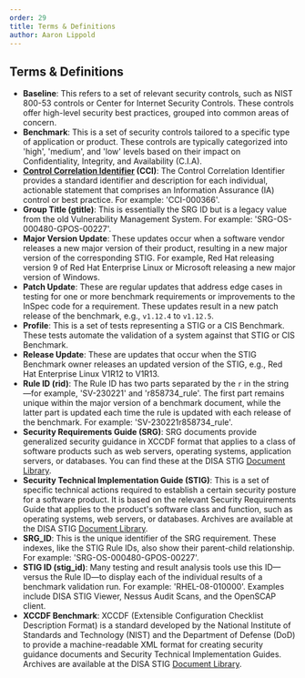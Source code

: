 ```yaml
---
order: 29
title: Terms & Definitions
author: Aaron Lippold
---
```


## Terms & Definitions

- **Baseline**: This refers to a set of relevant security controls, such as NIST 800-53 controls or Center for Internet Security Controls. These controls offer high-level security best practices, grouped into common areas of concern.
- **Benchmark**: This is a set of security controls tailored to a specific type of application or product. These controls are typically categorized into 'high', 'medium', and 'low' levels based on their impact on Confidentiality, Integrity, and Availability (C.I.A).
- **[Control Correlation Identifier](https://public.cyber.mil/stigs/cci/) (CCI)**: The Control Correlation Identifier provides a standard identifier and description for each individual, actionable statement that comprises an Information Assurance (IA) control or best practice. For example: 'CCI-000366'.
- **Group Title (gtitle)**: This is essentially the SRG ID but is a legacy value from the old Vulnerability Management System. For example: 'SRG-OS-000480-GPOS-00227'.
- **Major Version Update**: These updates occur when a software vendor releases a new major version of their product, resulting in a new major version of the corresponding STIG. For example, Red Hat releasing version 9 of Red Hat Enterprise Linux or Microsoft releasing a new major version of Windows.
- **Patch Update**: These are regular updates that address edge cases in testing for one or more benchmark requirements or improvements to the InSpec code for a requirement. These updates result in a new patch release of the benchmark, e.g., `v1.12.4` to `v1.12.5`.
- **Profile**: This is a set of tests representing a STIG or a CIS Benchmark. These tests automate the validation of a system against that STIG or CIS Benchmark.
- **Release Update**: These are updates that occur when the STIG Benchmark owner releases an updated version of the STIG, e.g., Red Hat Enterprise Linux V1R12 to V1R13.
- **Rule ID (rid)**: The Rule ID has two parts separated by the `r` in the string—for example, 'SV-230221' and 'r858734_rule'. The first part remains unique within the major version of a benchmark document, while the latter part is updated each time the rule is updated with each release of the benchmark. For example: 'SV-230221r858734_rule'.
- **Security Requirements Guide (SRG)**: SRG documents provide generalized security guidance in XCCDF format that applies to a class of software products such as web servers, operating systems, application servers, or databases. You can find these at the DISA STIG [Document Library](https://public.cyber.mil/stigs/downloads/).
- **Security Technical Implementation Guide (STIG)**: This is a set of specific technical actions required to establish a certain security posture for a software product. It is based on the relevant Security Requirements Guide that applies to the product's software class and function, such as operating systems, web servers, or databases. Archives are available at the DISA STIG [Document Library](https://public.cyber.mil/stigs/downloads/).
- **SRG_ID**: This is the unique identifier of the SRG requirement. These indexes, like the STIG Rule IDs, also show their parent-child relationship. For example: 'SRG-OS-000480-GPOS-00227'.
- **STIG ID (stig_id)**: Many testing and result analysis tools use this ID—versus the Rule ID—to display each of the individual results of a benchmark validation run. For example: 'RHEL-08-010000'. Examples include DISA STIG Viewer, Nessus Audit Scans, and the OpenSCAP client.
- **XCCDF Benchmark**: XCCDF (Extensible Configuration Checklist Description Format) is a standard developed by the National Institute of Standards and Technology (NIST) and the Department of Defense (DoD) to provide a machine-readable XML format for creating security guidance documents and Security Technical Implementation Guides. Archives are available at the DISA STIG [Document Library](https://public.cyber.mil/stigs/downloads/).
